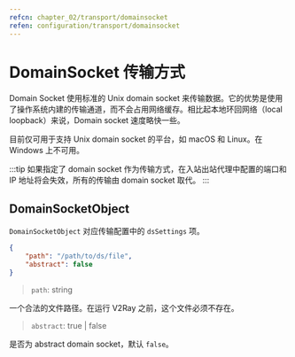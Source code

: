 ```yaml
---
refcn: chapter_02/transport/domainsocket
refen: configuration/transport/domainsocket
---
```


# DomainSocket 传输方式

Domain Socket 使用标准的 Unix domain socket 来传输数据。它的优势是使用了操作系统内建的传输通道，而不会占用网络缓存。相比起本地环回网络（local loopback）来说，Domain socket 速度略快一些。

目前仅可用于支持 Unix domain socket 的平台，如 macOS 和 Linux。在 Windows 上不可用。

:::tip
如果指定了 domain socket 作为传输方式，在入站出站代理中配置的端口和 IP 地址将会失效，所有的传输由 domain socket 取代。
:::

## DomainSocketObject

`DomainSocketObject` 对应传输配置中的 `dsSettings` 项。

```json
{
    "path": "/path/to/ds/file",
    "abstract": false
}
```

> `path`: string

一个合法的文件路径。在运行 V2Ray 之前，这个文件必须不存在。

> `abstract`: true | false

是否为 abstract domain socket，默认 `false`。

